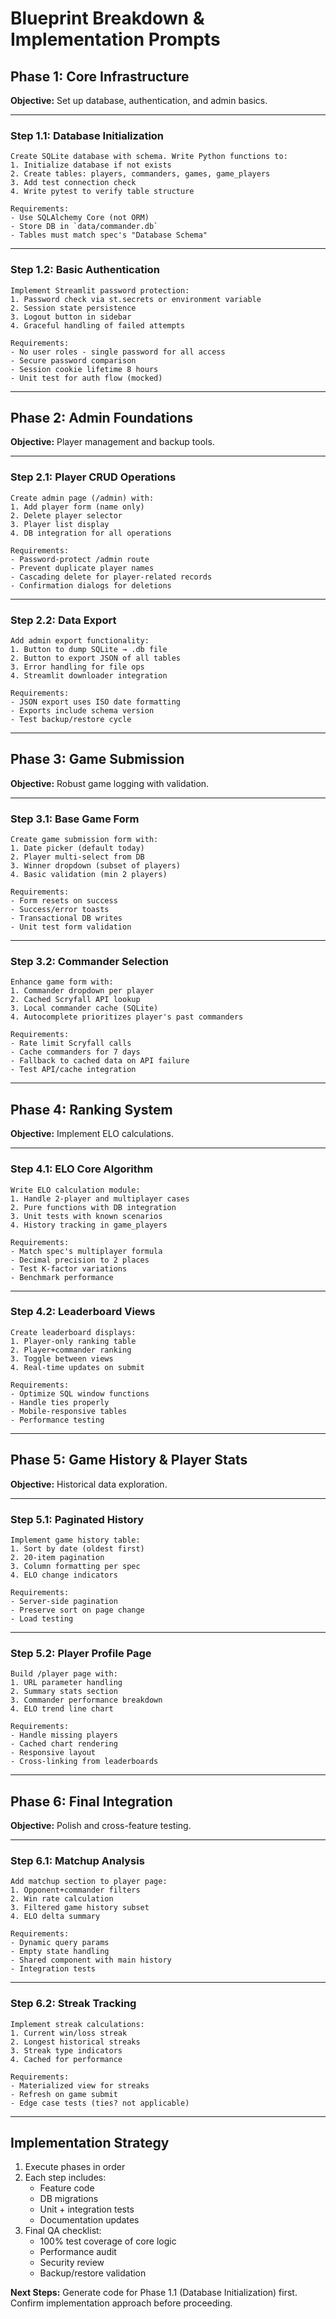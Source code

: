 # Blueprint Breakdown & Implementation Prompts

## **Phase 1: Core Infrastructure**
**Objective:** Set up database, authentication, and admin basics.

---

### **Step 1.1: Database Initialization**
```text
Create SQLite database with schema. Write Python functions to:
1. Initialize database if not exists
2. Create tables: players, commanders, games, game_players
3. Add test connection check
4. Write pytest to verify table structure

Requirements:
- Use SQLAlchemy Core (not ORM)
- Store DB in `data/commander.db`
- Tables must match spec's "Database Schema"
```

---

### **Step 1.2: Basic Authentication**
```text
Implement Streamlit password protection:
1. Password check via st.secrets or environment variable
2. Session state persistence
3. Logout button in sidebar
4. Graceful handling of failed attempts

Requirements:
- No user roles - single password for all access
- Secure password comparison
- Session cookie lifetime 8 hours
- Unit test for auth flow (mocked)
```

---

## **Phase 2: Admin Foundations**
**Objective:** Player management and backup tools.

---

### **Step 2.1: Player CRUD Operations**
```text
Create admin page (/admin) with:
1. Add player form (name only)
2. Delete player selector
3. Player list display
4. DB integration for all operations

Requirements:
- Password-protect /admin route
- Prevent duplicate player names
- Cascading delete for player-related records
- Confirmation dialogs for deletions
```

---

### **Step 2.2: Data Export**
```text
Add admin export functionality:
1. Button to dump SQLite → .db file
2. Button to export JSON of all tables
3. Error handling for file ops
4. Streamlit downloader integration

Requirements:
- JSON export uses ISO date formatting
- Exports include schema version
- Test backup/restore cycle
```

---

## **Phase 3: Game Submission**
**Objective:** Robust game logging with validation.

---

### **Step 3.1: Base Game Form**
```text
Create game submission form with:
1. Date picker (default today)
2. Player multi-select from DB
3. Winner dropdown (subset of players)
4. Basic validation (min 2 players)

Requirements:
- Form resets on success
- Success/error toasts
- Transactional DB writes
- Unit test form validation
```

---

### **Step 3.2: Commander Selection**
```text
Enhance game form with:
1. Commander dropdown per player
2. Cached Scryfall API lookup
3. Local commander cache (SQLite)
4. Autocomplete prioritizes player's past commanders

Requirements:
- Rate limit Scryfall calls
- Cache commanders for 7 days
- Fallback to cached data on API failure
- Test API/cache integration
```

---

## **Phase 4: Ranking System**
**Objective:** Implement ELO calculations.

---

### **Step 4.1: ELO Core Algorithm**
```text
Write ELO calculation module:
1. Handle 2-player and multiplayer cases
2. Pure functions with DB integration
3. Unit tests with known scenarios
4. History tracking in game_players

Requirements:
- Match spec's multiplayer formula
- Decimal precision to 2 places
- Test K-factor variations
- Benchmark performance
```

---

### **Step 4.2: Leaderboard Views**
```text
Create leaderboard displays:
1. Player-only ranking table
2. Player+commander ranking
3. Toggle between views
4. Real-time updates on submit

Requirements:
- Optimize SQL window functions
- Handle ties properly
- Mobile-responsive tables
- Performance testing
```

---

## **Phase 5: Game History & Player Stats**
**Objective:** Historical data exploration.

---

### **Step 5.1: Paginated History**
```text
Implement game history table:
1. Sort by date (oldest first)
2. 20-item pagination
3. Column formatting per spec
4. ELO change indicators

Requirements:
- Server-side pagination
- Preserve sort on page change
- Load testing
```

---

### **Step 5.2: Player Profile Page**
```text
Build /player page with:
1. URL parameter handling
2. Summary stats section
3. Commander performance breakdown
4. ELO trend line chart

Requirements:
- Handle missing players
- Cached chart rendering
- Responsive layout
- Cross-linking from leaderboards
```

---

## **Phase 6: Final Integration**
**Objective:** Polish and cross-feature testing.

---

### **Step 6.1: Matchup Analysis**
```text
Add matchup section to player page:
1. Opponent+commander filters
2. Win rate calculation
3. Filtered game history subset
4. ELO delta summary

Requirements:
- Dynamic query params
- Empty state handling
- Shared component with main history
- Integration tests
```

---

### **Step 6.2: Streak Tracking**
```text
Implement streak calculations:
1. Current win/loss streak
2. Longest historical streaks
3. Streak type indicators
4. Cached for performance

Requirements:
- Materialized view for streaks
- Refresh on game submit
- Edge case tests (ties? not applicable)
```

---

## **Implementation Strategy**
1. Execute phases in order
2. Each step includes:
   - Feature code
   - DB migrations
   - Unit + integration tests
   - Documentation updates
3. Final QA checklist:
   - 100% test coverage of core logic
   - Performance audit
   - Security review
   - Backup/restore validation

**Next Steps:** Generate code for Phase 1.1 (Database Initialization) first. Confirm implementation approach before proceeding.